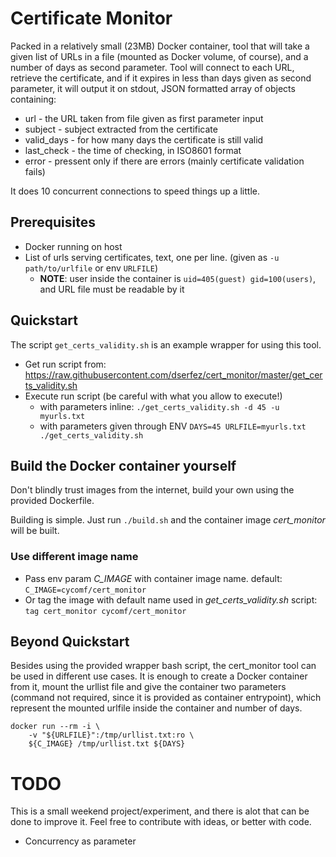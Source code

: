 # Certificate Monitor

Packed in a relatively small (23MB) Docker container, tool that will take a given list of URLs in a file (mounted as Docker volume, of course), and a number of days as second parameter. Tool will connect to each URL, retrieve the certificate, and if it expires in less than days given as second parameter, it will output it on stdout, JSON formatted array of objects containing:
* url - the URL taken from file given as first parameter input
* subject - subject extracted from the certificate
* valid_days - for how many days the certificate is still valid
* last_check - the time of checking, in ISO8601 format
* error - pressent only if there are errors (mainly certificate validation fails)

It does 10 concurrent connections to speed things up a little.

## Prerequisites
* Docker running on host
* List of urls serving certificates, text, one per line. (given as `-u path/to/urlfile` or env `URLFILE`)
    * **NOTE**: user inside the container is `uid=405(guest) gid=100(users)`, and URL file must be readable by it

## Quickstart
The script `get_certs_validity.sh` is an example wrapper for using this tool.

* Get run script from: https://raw.githubusercontent.com/dserfez/cert_monitor/master/get_certs_validity.sh
* Execute run script (be careful with what you allow to execute!)
    * with parameters inline: `./get_certs_validity.sh -d 45 -u myurls.txt`
    * with parameters given through ENV `DAYS=45 URLFILE=myurls.txt ./get_certs_validity.sh`


## Build the Docker container yourself
Don't blindly trust images from the internet, build your own using the provided Dockerfile.

Building is simple. Just run `./build.sh` and the container image _cert\_monitor_ will be built.

### Use different image name
* Pass env param _C\_IMAGE_ with container image name. default: `C_IMAGE=cycomf/cert_monitor`
* Or tag the image with default name used in _get\_certs\_validity.sh_ script: `tag cert_monitor cycomf/cert_monitor`

## Beyond Quickstart
Besides using the provided wrapper bash script, the cert_monitor tool can be used in different use cases. It is enough to create a Docker container from it, mount the urllist file and give the container two parameters (command not required, since it is provided as container entrypoint), which represent the mounted urlfile inside the container and number of days.

```
docker run --rm -i \
    -v "${URLFILE}":/tmp/urllist.txt:ro \
    ${C_IMAGE} /tmp/urllist.txt ${DAYS}
```

# TODO
This is a small weekend project/experiment, and there is alot that can be done to improve it. Feel free to contribute with ideas, or better with code.

* Concurrency as parameter

